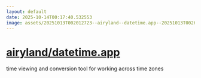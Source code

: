 ```yaml
---
layout: default
date: 2025-10-14T00:17:40.532553
image: assets/20251013T002012723--airyland--datetime.app--20251013T002637979--cropped.png
---
```


# [airyland/datetime.app](https://github.com/airyland/datetime.app)

time viewing and conversion tool for working across time zones

